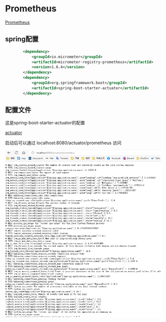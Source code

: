 # Prometheus

[Prometheus](../%E6%80%A7%E8%83%BD%E6%B5%8B%E8%AF%95%E7%9B%91%E6%8E%A7/Prometheus.md)

## spring配置
```xml
		<dependency>
			<groupId>io.micrometer</groupId>
			<artifactId>micrometer-registry-prometheus</artifactId>
			<version>1.6.4</version>
		</dependency>
		<dependency>
			<groupId>org.springframework.boot</groupId>
			<artifactId>spring-boot-starter-actuator</artifactId>
		</dependency>
```

## 配置文件
这是spring-boot-starter-actuator的配置

[actuator](./actuator.md)

启动后可以通过 localhost:8080/actuator/prometheus 访问

![](2023-05-21-17-03-20.png)